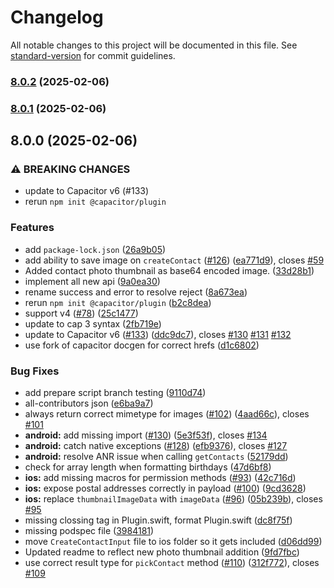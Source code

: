 # Changelog

All notable changes to this project will be documented in this file. See [standard-version](https://github.com/conventional-changelog/standard-version) for commit guidelines.

### [8.0.2](https://github.com/Skektec/Capacitor-V7-Contacts-Port/compare/v8.0.1...v8.0.2) (2025-02-06)

### [8.0.1](https://github.com/Skektec/Capacitor-V7-Contacts-Port/compare/v8.0.0...v8.0.1) (2025-02-06)

## 8.0.0 (2025-02-06)


### ⚠ BREAKING CHANGES

* update to Capacitor v6 (#133)
* rerun `npm init @capacitor/plugin`

### Features

* add `package-lock.json` ([26a9b05](https://github.com/Skektec/Capacitor-V7-Contacts-Port/commit/26a9b059418f72848a6135f2d2e164fe2cecd84a))
* add ability to save image on `createContact` ([#126](https://github.com/Skektec/Capacitor-V7-Contacts-Port/issues/126)) ([ea771d9](https://github.com/Skektec/Capacitor-V7-Contacts-Port/commit/ea771d9a0ebf12d64a8874acd8926d479acdd960)), closes [#59](https://github.com/Skektec/Capacitor-V7-Contacts-Port/issues/59)
* Added contact photo thumbnail as base64 encoded image. ([33d28b1](https://github.com/Skektec/Capacitor-V7-Contacts-Port/commit/33d28b13c6a71aa8aaa921ce3bed286ce102354b))
* implement all new api ([9a0ea30](https://github.com/Skektec/Capacitor-V7-Contacts-Port/commit/9a0ea301a2e3a0c3db0c353edac74aa6b0c7b68f))
* rename success and error to resolve reject ([8a673ea](https://github.com/Skektec/Capacitor-V7-Contacts-Port/commit/8a673ea1bfbe1f9d5f38143d360b7f3eaaa80713))
* rerun `npm init @capacitor/plugin` ([b2c8dea](https://github.com/Skektec/Capacitor-V7-Contacts-Port/commit/b2c8dea0fe0541b1ac825509343a5850e54b20db))
* support v4 ([#78](https://github.com/Skektec/Capacitor-V7-Contacts-Port/issues/78)) ([25c1477](https://github.com/Skektec/Capacitor-V7-Contacts-Port/commit/25c14772bb86ad196fdb6a0b6fcfd138173e0ac7))
* update to cap 3 syntax ([2fb719e](https://github.com/Skektec/Capacitor-V7-Contacts-Port/commit/2fb719e593e463d46a7f984e9db46dfb556985c9))
* update to Capacitor v6 ([#133](https://github.com/Skektec/Capacitor-V7-Contacts-Port/issues/133)) ([ddc9dc7](https://github.com/Skektec/Capacitor-V7-Contacts-Port/commit/ddc9dc73117c364214b9128b1258bb09e6a4baee)), closes [#130](https://github.com/Skektec/Capacitor-V7-Contacts-Port/issues/130) [#131](https://github.com/Skektec/Capacitor-V7-Contacts-Port/issues/131) [#132](https://github.com/Skektec/Capacitor-V7-Contacts-Port/issues/132)
* use fork of capacitor docgen for correct hrefs ([d1c6802](https://github.com/Skektec/Capacitor-V7-Contacts-Port/commit/d1c68025124f24d5367d5a4a322207e695f3fc99))


### Bug Fixes

* add prepare script branch testing ([9110d74](https://github.com/Skektec/Capacitor-V7-Contacts-Port/commit/9110d74660604ab12ad7027bd5114f9ab68c6090))
* all-contributors json ([e6ba9a7](https://github.com/Skektec/Capacitor-V7-Contacts-Port/commit/e6ba9a72163dc71be0df7421f2d43d29c702294c))
* always return correct mimetype for images ([#102](https://github.com/Skektec/Capacitor-V7-Contacts-Port/issues/102)) ([4aad66c](https://github.com/Skektec/Capacitor-V7-Contacts-Port/commit/4aad66cdedba87f3470de03e06465538a966829c)), closes [#101](https://github.com/Skektec/Capacitor-V7-Contacts-Port/issues/101)
* **android:** add missing import ([#130](https://github.com/Skektec/Capacitor-V7-Contacts-Port/issues/130)) ([5e3f53f](https://github.com/Skektec/Capacitor-V7-Contacts-Port/commit/5e3f53fca6784e05ebc71785528565ef74bce1ee)), closes [#134](https://github.com/Skektec/Capacitor-V7-Contacts-Port/issues/134)
* **android:** catch native exceptions ([#128](https://github.com/Skektec/Capacitor-V7-Contacts-Port/issues/128)) ([efb9376](https://github.com/Skektec/Capacitor-V7-Contacts-Port/commit/efb9376ffa46dfffd99083d0fbc5c9d0af3ec64e)), closes [#127](https://github.com/Skektec/Capacitor-V7-Contacts-Port/issues/127)
* **android:** resolve ANR issue when calling `getContacts` ([52179dd](https://github.com/Skektec/Capacitor-V7-Contacts-Port/commit/52179dd90b8ea07f70e47cbf25be12f7084a7e50))
* check for array length when formatting birthdays ([47d6bf8](https://github.com/Skektec/Capacitor-V7-Contacts-Port/commit/47d6bf808fdafb177808843831f67602b0e9e2de))
* **ios:** add missing macros for permission methods ([#93](https://github.com/Skektec/Capacitor-V7-Contacts-Port/issues/93)) ([42c716d](https://github.com/Skektec/Capacitor-V7-Contacts-Port/commit/42c716d21d7c83e140b26eacb668b75c8be8f6bb))
* **ios:** expose postal addresses correctly in payload ([#100](https://github.com/Skektec/Capacitor-V7-Contacts-Port/issues/100)) ([9cd3628](https://github.com/Skektec/Capacitor-V7-Contacts-Port/commit/9cd3628587ac5985e32333d05d46eac31e8ccc39))
* **ios:** replace `thumbnailImageData` with `imageData` ([#96](https://github.com/Skektec/Capacitor-V7-Contacts-Port/issues/96)) ([05b239b](https://github.com/Skektec/Capacitor-V7-Contacts-Port/commit/05b239b30c258eb27468a2f024bdd9654b048186)), closes [#95](https://github.com/Skektec/Capacitor-V7-Contacts-Port/issues/95)
* missing clossing tag in Plugin.swift, format Plugin.swift ([dc8f75f](https://github.com/Skektec/Capacitor-V7-Contacts-Port/commit/dc8f75fe0d45df92668621ecf9af4b120aa2e090))
* missing podspec file ([3984181](https://github.com/Skektec/Capacitor-V7-Contacts-Port/commit/398418188cfc0047ada04510e334f2d1ca479146))
* move `CreateContactInput` file to ios folder so it gets included ([d06dd99](https://github.com/Skektec/Capacitor-V7-Contacts-Port/commit/d06dd99d152fe72a9d9ec1cf4959976983504602))
* Updated readme to reflect new photo thumbnail addition ([9fd7fbc](https://github.com/Skektec/Capacitor-V7-Contacts-Port/commit/9fd7fbc9d619066562b6cad8457c0b7d4346fd77))
* use correct result type for `pickContact` method ([#110](https://github.com/Skektec/Capacitor-V7-Contacts-Port/issues/110)) ([312f772](https://github.com/Skektec/Capacitor-V7-Contacts-Port/commit/312f7725e092e62a912a6a5151e17a5f705c6141)), closes [#109](https://github.com/Skektec/Capacitor-V7-Contacts-Port/issues/109)
